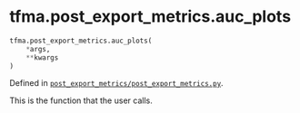 <div itemscope itemtype="http://developers.google.com/ReferenceObject">
<meta itemprop="name" content="tfma.post_export_metrics.auc_plots" />
<meta itemprop="path" content="Stable" />
</div>

# tfma.post_export_metrics.auc_plots

``` python
tfma.post_export_metrics.auc_plots(
    *args,
    **kwargs
)
```



Defined in [`post_export_metrics/post_export_metrics.py`](https://github.com/tensorflow/model-analysis/tree/master/tensorflow_model_analysis/post_export_metrics/post_export_metrics.py).

<!-- Placeholder for "Used in" -->

This is the function that the user calls.
